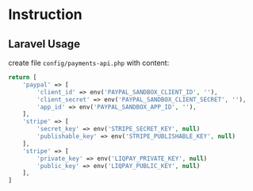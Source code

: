 # Instruction

## Laravel Usage

create file `config/payments-api.php` with content:

```php
return [
    'paypal' => [
        'client_id' => env('PAYPAL_SANDBOX_CLIENT_ID', ''),
        'client_secret' => env('PAYPAL_SANDBOX_CLIENT_SECRET', ''),
        'app_id' => env('PAYPAL_SANDBOX_APP_ID', ''),
    ],   
    'stripe' => [
        'secret_key' => env('STRIPE_SECRET_KEY', null)
        'publishable_key' => env('STRIPE_PUBLISHABLE_KEY', null)
    ],   
    'stripe' => [
        'private_key' => env('LIQPAY_PRIVATE_KEY', null)
        'public_key' => env('LIQPAY_PUBLIC_KEY', null)
    ],   
]
```
